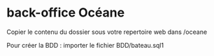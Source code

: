 # back-office Océane

Copier le contenu du dossier sous votre repertoire web dans /oceane

Pour créer la BDD : importer le fichier BDD/bateau.sql1
